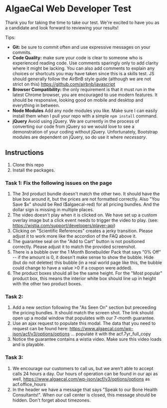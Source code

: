 # AlgaeCal Web Developer Test

Thank you for taking the time to take our test. We're excited to have you as a 
candidate and look forward to reviewing your results!

Tips:

* **Git:** be sure to commit often and use expressive messages on your commits.
* **Code Quality:** make sure your code is clear to someone who is experienced reading code. 
Use comments sparingly only to add clarity where it might be lacking. You can also add comments
to explain any choices or shortcuts you may have taken since this is a skills test. JS should
generally follow the AirBnB style guide (although we are not strict on this) 
https://github.com/airbnb/javascript
* **Browser Compatibility:** the only requirement is that it must run in the latest Chrome browser, you are
encouraged to use modern features. It should be responsive, looking good on mobile and desktop and
everything in between.
* **Node Modules** Add any node modules you like. Make sure I can easily install them when I pull your
repo with a simple ```npm install``` command.
* **jQuery** Avoid using jQuery. We are currently in the process of converting our code from jQuery so we
would love to see a demonstration of your coding without jQuery. Unfortunately, Bootstrap modules are dependent
on jQuery, so do use it where *necessary*.

## Instructions
1. Clone this repo
2. Install the packages.

### Task 1: Fix the following issues on the page
1. The 3rd product bundle doesn't match the other two. It should have the blue box around it, but
the prices are not formatted correctly. Also "You Save $x" should be Red ($algaecal-red) for all
pricing bundles. And the dollar sign is missing in multiple places.
2.  The video doesn't play when it is clicked on. We have set up a custom overlay image but a click
event needs to trigger the video to play. (see: https://wistia.com/support/developers/player-api)
3. Clicking on "Scientific References" creates a jerky transition. Please adjust it to work more like
the accordion of the FAQ above it.
4. The guarantee seal on the "Add to Cart" button is not positioned correctly. Please adjust it to match
the provided screenshot.
5. There is a bubble over the 1 Month Bonebuilder Pack that says "0% Off" -- if the amount is 0, it doesn't
make sense to show the bubble. Hide (but do not deletee) this bubble (in a real world page like this, the bubble 
could change to have a value >0 if a coupon were added).
6. The product boxes should all be the same height. For the "Most popular" product box, this means the interior
white box should line up in height with the other two product boxes.

### Task 2: 
1. Add a new section following the "As Seen On" section but preceeding the pricing bundles. It should 
match the screen shot. The link should open up a modal window that populates with our 7-month guarantee.
2. Use an ajax request to populate this modal. The data that you need to request can be found here:
https://www.algaecal.com/wp-json/acf/v3/options/options ... populate it with the acf.7yr_full_copy 
3. Notice the guarantee contains a wistia video. Make sure this video loads and is playable.

### Task 3:
1. We encourage our customers to call us, but we aren't able to accept calls 24 hours a day. Our hours of operation
can be found in our api as well, https://www.algaecal.com/wp-json/acf/v3/options/options as acf.office_hours
2. In the header we have a message that says "Speak to our Bone Health Consultants!". When our call center
is closed, this message should be hidden. Don't forget about timezones.
